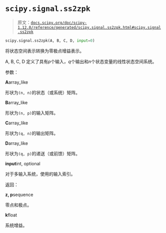 # `scipy.signal.ss2zpk`

> 原文：[`docs.scipy.org/doc/scipy-1.12.0/reference/generated/scipy.signal.ss2zpk.html#scipy.signal.ss2zpk`](https://docs.scipy.org/doc/scipy-1.12.0/reference/generated/scipy.signal.ss2zpk.html#scipy.signal.ss2zpk)

```py
scipy.signal.ss2zpk(A, B, C, D, input=0)
```

将状态空间表示转换为零极点增益表示。

A, B, C, D 定义了具有*p*个输入，*q*个输出和*n*个状态变量的线性状态空间系统。

参数：

**A**array_like

形状为`(n, n)`的状态（或系统）矩阵。

**B**array_like

形状为`(n, p)`的输入矩阵。

**C**array_like

形状为`(q, n)`的输出矩阵。

**D**array_like

形状为`(q, p)`的递送（或前馈）矩阵。

**input**int, optional

对于多输入系统，使用的输入索引。

返回：

**z, p**sequence

零点和极点。

**k**float

系统增益。
